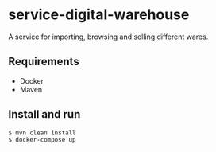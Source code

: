 # service-digital-warehouse
A service for importing, browsing and selling different wares.

## Requirements
- Docker
- Maven

## Install and run
```bash
$ mvn clean install
$ docker-compose up
```